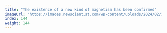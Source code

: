 ```yaml
---
title: "The existence of a new kind of magnetism has been confirmed"
imageUrl: "https://images.newscientist.com/wp-content/uploads/2024/02/14153321/SEI_191483493.jpg?width=788"
index: 144
weight: 144
---
```

